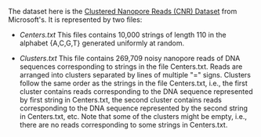 The dataset here is the [Clustered Nanopore Reads (CNR) Dataset](git@github.com:microsoft/clustered-nanopore-reads-dataset.git) from Microsoft's. It is represented by two files:

- *Centers.txt* This files contains 10,000 strings of length 110 in the alphabet {A,C,G,T} generated uniformly at random.

- *Clusters.txt* This file contains 269,709 noisy nanopore reads of DNA sequences corresponding to strings in the file Centers.txt. Reads are arranged into clusters separated by lines of multiple "=" signs. Clusters follow the same order as the strings in the file Centers.txt, i.e., the first cluster contains reads corresponding to the DNA sequence represented by first string in Centers.txt, the second cluster contains reads corresponding to the DNA sequence represented by the second string in Centers.txt, etc. Note that some of the clusters might be empty, i.e., there are no reads corresponding to some strings in Centers.txt.